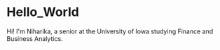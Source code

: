 # Hello_World

Hi! I'm Niharika, a senior at the University of Iowa studying Finance and Business Analytics.
